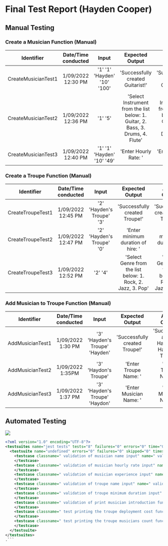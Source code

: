 # Final Test Report (Hayden Cooper)

## Manual Testing

### Create a Musician Function (Manual)
 
| Identifier | Date/Time conducted | Input    | Expected Output | Actual Output     |
|:----:                |:----:                |  :----:        |    :----:   |          :----:  |
| CreateMusicianTest1 |1/09/2022 12:30 PM| '1' '1' 'Hayden' '10' '100'   | 'Successfully created Guitarist!' | 'Successfully created Guitarist!'   |
| CreateMusicianTest2 |1/09/2022 12:36 PM |'1' '5' | 'Select Instrument from the list below: 1. Guitar, 2. Bass, 3. Drums, 4. Flute' | 'Select Instrument from the list below: 1. Guitar, 2. Bass, 3. Drums, 4. Flute'     |
| CreateMusicianTest3 |1/09/2022 12:40 PM|'1' '1' 'Hayden' '10' '49'  | 'Enter Hourly Rate: '  | 'Enter Hourly Rate: '     |

### Create a Troupe Function (Manual)

| Identifier | Date/Time conducted | Input    | Expected Output | Actual Output     |
|:----:                |:----:                |  :----:        |    :----:   |          :----:  |
| CreateTroupeTest1|1/09/2022 12:45 PM | '2' 'Hayden's Troupe' '3' | 'Successfully created Troupe!'     | 'Successfully created Rock Troupe!'   |
| CreateTroupeTest2 |1/09/2022 12:47 PM | '2' 'Hayden's Troupe' '0'  | 'Enter minimum duration of hire: '        | 'Enter minimum duration of hire: '     |
| CreateTroupeTest3 |1/09/2022 12:52 PM | '2' '4' | 'Select Genre from the list below: 1. Rock, 2. Jazz, 3. Pop'        | 'Select Genre from the list below: 1. Rock, 2. Jazz, 3. Pop'     |

### Add Musician to Troupe Function (Manual)

| Identifier | Date/Time conducted | Input    | Expected Output | Actual Output     |
|:----:                |:----:                |  :----:        |    :----:   |          :----:  |
| AddMusicianTest1 | 1/09/2022 1:30 PM | '3' 'Hayden's Troupe' 'Hayden' | 'Successfully created Troupe!'     | 'Successfully added Hayden to Hayden's Troupe'   |
| AddMusicianTest2 | 1/09/2022 1:35PM | '3' 'Haydon's Troupe'  | 'Enter Troupe Name: '        | 'Enter Troupe Name: '     |
| AddMusicianTest3 | 1/09/2022 1:37 PM | '3' 'Hayden's Troupe' 'Haydon' | 'Enter Musician Name: '        | 'Enter Musician Name: '     |


## Automated Testing

<img src=https://i.imgur.com/IkJnuET.png/>

```xml
<?xml version="1.0" encoding="UTF-8"?>
<testsuites name="jest tests" tests="8" failures="0" errors="0" time="0.432">
  <testsuite name="undefined" errors="0" failures="0" skipped="0" timestamp="2022-09-01T17:33:15" time="0.366" tests="8">
    <testcase classname=" validation of musician name input" name=" validation of musician name input" time="0.002">
    </testcase>
    <testcase classname=" validation of musician hourly rate input" name=" validation of musician hourly rate input" time="0">
    </testcase>
    <testcase classname=" validation of musician experience input" name=" validation of musician experience input" time="0">
    </testcase>
    <testcase classname=" validation of troupe name input" name=" validation of troupe name input" time="0">
    </testcase>
    <testcase classname=" validation of troupe minimum duration input" name=" validation of troupe minimum duration input" time="0">
    </testcase>
    <testcase classname=" validation of print musician introduction function" name=" validation of print musician introduction function" time="0">
    </testcase>
    <testcase classname=" test printing the troupe deployment cost function" name=" test printing the troupe deployment cost function" time="0.001">
    </testcase>
    <testcase classname=" test printing the troupe musicians count function" name=" test printing the troupe musicians count function" time="0">
    </testcase>
  </testsuite>
</testsuites>
.```